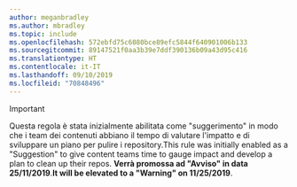 ```yaml
---
author: meganbradley
ms.author: mbradley
ms.topic: include
ms.openlocfilehash: 572ebfd75c6080bce89efc5844f640901006b133
ms.sourcegitcommit: 89147521f0aa3b39e7ddf390136b09a43d95c416
ms.translationtype: HT
ms.contentlocale: it-IT
ms.lasthandoff: 09/10/2019
ms.locfileid: "70848496"
---
```

> [!IMPORTANT]
> <span data-ttu-id="32814-101">Questa regola è stata inizialmente abilitata come "suggerimento" in modo che i team dei contenuti abbiano il tempo di valutare l'impatto e di sviluppare un piano per pulire i repository.</span><span class="sxs-lookup"><span data-stu-id="32814-101">This rule was initially enabled as a "Suggestion" to give content teams time to gauge impact and develop a plan to clean up their repos.</span></span> <span data-ttu-id="32814-102">**Verrà promossa ad "Avviso" in data 25/11/2019**.</span><span class="sxs-lookup"><span data-stu-id="32814-102">**It will be elevated to a "Warning" on 11/25/2019**.</span></span>